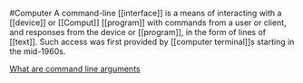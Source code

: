 #Computer 
A command-line [[interface]] is a means of interacting with a [[device]] or [[Comput]] [[program]] with commands from a user or client, and responses from the device or [[program]], in the form of lines of [[text]]. Such access was first provided by [[computer terminal]]s starting in the mid-1960s.

[What are command line arguments](https://www.scaler.com/topics/c/command-line-arguments-in-c/)
